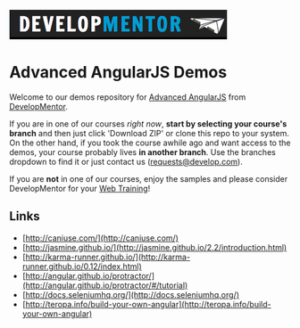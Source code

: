 [![Alt text](https://raw.githubusercontent.com/LearningLine/essential-swift-demos/master/images/dmlog.png)](https://develop.com)

Advanced AngularJS Demos
===========

Welcome to our demos repository for 
[Advanced AngularJS](https://www.develop.com/training-course/advanced-angularjs) 
from [DevelopMentor](https://develop.com). 

If you are in one of our courses *right now*, **start by selecting your course's branch** and then just click 'Download ZIP' or clone this repo to your system. On the other hand, if you took the course awhile ago and want access to the demos, your course probably lives **in another branch**. Use the branches dropdown to find it or just contact us (requests@develop.com).

If you are **not** in one of our courses, enjoy the samples and please consider DevelopMentor for your [Web Training](https://www.develop.com/training-courses/web)!

## Links ##


- [http://caniuse.com/](http://caniuse.com/)
- [http://jasmine.github.io/](http://jasmine.github.io/2.2/introduction.html)
- [http://karma-runner.github.io/](http://karma-runner.github.io/0.12/index.html)
- [http://angular.github.io/protractor/](http://angular.github.io/protractor/#/tutorial)
- [http://docs.seleniumhq.org/](http://docs.seleniumhq.org/)
- [http://teropa.info/build-your-own-angular](http://teropa.info/build-your-own-angular)


